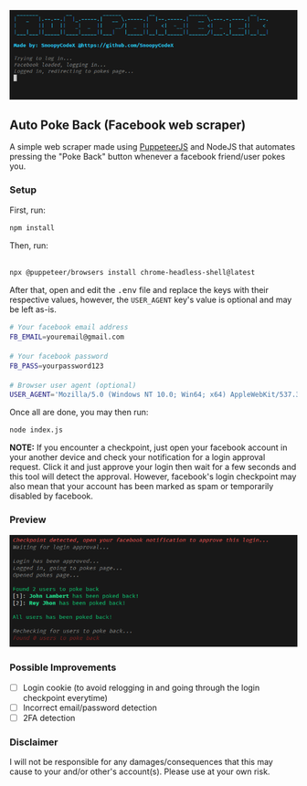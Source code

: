 ![banner](./pictures/banner.png)

## Auto Poke Back (Facebook web scraper)

A simple web scraper made using [PuppeteerJS](https://pptr.dev) and NodeJS that automates pressing the "Poke Back" button whenever a facebook friend/user pokes you.

### Setup

First, run:

```bash
npm install
```

Then, run:

```bash

npx @puppeteer/browsers install chrome-headless-shell@latest
```

After that, open and edit the <kbd>.env</kbd> file and replace the keys with their respective values, however, the `USER_AGENT` key's value is optional and may be left as-is.

```bash
# Your facebook email address
FB_EMAIL=youremail@gmail.com

# Your facebook password
FB_PASS=yourpassword123

# Browser user agent (optional)
USER_AGENT='Mozilla/5.0 (Windows NT 10.0; Win64; x64) AppleWebKit/537.36 (KHTML, like Gecko) Chrome/123.0.0.0 Safari/537.36 Edg/123.0.2420.81'
```

Once all are done, you may then run:

```bash
node index.js
```

**NOTE:** If you encounter a checkpoint, just open your facebook account in your another device and check your notification for a login approval request. Click it and just approve your login then wait for a few seconds and this tool will detect the approval. However, facebook's login checkpoint may also mean that your account has been marked as spam or temporarily disabled by facebook.

### Preview
![preview](./pictures/preview.png)

### Possible Improvements
- [ ] Login cookie (to avoid relogging in and going through the login checkpoint everytime)
- [ ] Incorrect email/password detection
- [ ] 2FA detection

### Disclaimer
I will not be responsible for any damages/consequences that this may cause to your and/or other's account(s). Please use at your own risk.